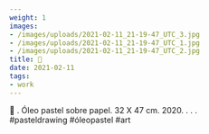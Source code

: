 ```yaml
---
weight: 1
images:
- /images/uploads/2021-02-11_21-19-47_UTC_3.jpg
- /images/uploads/2021-02-11_21-19-47_UTC_1.jpg
- /images/uploads/2021-02-11_21-19-47_UTC_2.jpg
title: 🔴
date: 2021-02-11
tags:
- work
---
```


🔴
.
Óleo pastel sobre papel.
32 X 47 cm.
2020.
.
.
.
#pasteldrawing #óleopastel #art
